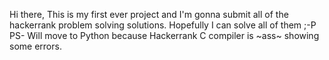 Hi there,
This is my first ever project and I'm gonna submit all of the hackerrank problem solving solutions.
Hopefully I can solve all of them ;-P
PS- Will move to Python because Hackerrank C compiler is ~ass~ showing some errors.
